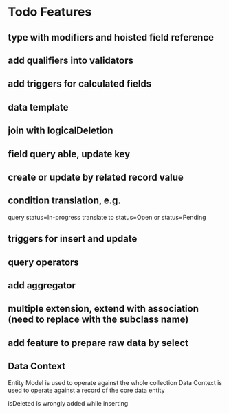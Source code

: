 # Todo Features

## type with modifiers and hoisted field reference 

## add qualifiers into validators

## add triggers for calculated fields

## data template

## join with logicalDeletion

## field query able, update key

## create or update by related record value

## condition translation, e.g. 
  query status=In-progress
  translate to status=Open or status=Pending

## triggers for insert and update

## query operators
  
## add aggregator          

## multiple extension, extend with association (need to replace with the subclass name)

## add feature to prepare raw data by select

## Data Context

Entity Model is used to operate against the whole collection
Data Context is used to operate against a record of the core data entity

isDeleted is wrongly added while inserting
